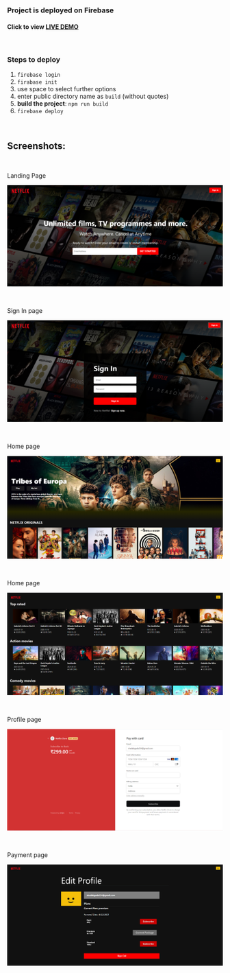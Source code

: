 
### Project is deployed on Firebase
#### Click to view <a href="https://netflix-clone-8616e.web.app/">LIVE DEMO</a>

<br>

### Steps to deploy
1. `firebase login`
2. `firabase init`
3. use space to select further options
4. enter public directory name as `build` (without quotes)
5. <b>build the project</b>: `npm run build`
6. `firebase deploy`

<br>

## Screenshots:

<br>

Landing Page

![image](1.png)

<br>

Sign In page

![image](2.png)

<br>

Home page

![image](3.png)

<br>

Home page

![image](4.png)

<br>

Profile page

![image](6.png)

<br>

Payment page

![image](5.png)
